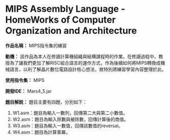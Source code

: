 # MIPS Assembly Language - HomeWorks of Computer Organization and Architecture

**作品名稱：** MIPS指令集的練習

**動機：** 該作品為本人在修讀計算機組織與結構課程時的作業。在修讀過程中，教授為了讓我們更加了解RISC組合語言的運作方式，作為後續如何將MIPS轉換成機械語言，以利了解晶片數位電路設計核心想法，故特別將練習學習內容整理於此。

**使用指令集：** MIPS

**開發IDE：** Mars4_5.jar

**題目解說：** 題目主要有四題，分別如下：
1. W1.asm：題目為輸入一數列，回傳第二大與第二小數值。
3. W2.asm：題目為輸入除數與被除數，回傳計算後的商值。
4. W3.asm：題目為輸入一數值，回傳該數值的reversal。
5. W4.asm：題目為計算乘冪。
